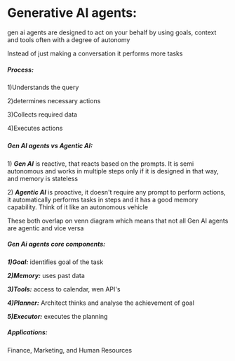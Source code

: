 # **Generative AI agents:**

gen ai agents are designed to act on your behalf by using goals, context and tools often with a degree of autonomy

Instead of just making a conversation it performs more tasks 

##### **Process:**

1)Understands the query

2)determines necessary actions

3)Collects required data

4)Executes actions

##### 

##### **Gen AI agents vs Agentic AI:**

1\) ***Gen AI*** is reactive, that reacts based on the prompts. It is semi autonomous and works in multiple steps only if it is designed in that way, and memory is stateless

2\) ***Agentic AI*** is proactive, it doesn't require any prompt to perform actions, it automatically performs tasks in steps and it has a good memory capability. Think of it like an autonomous vehicle



These both overlap on venn diagram which means that not all Gen AI agents are agentic and vice versa



##### **Gen Ai agents core components:**

***1)Goal:*** identifies goal of the task

***2)Memory:*** uses past data 

***3)Tools:*** access to calendar, wen API's

***4)Planner:*** Architect thinks and analyse the achievement of goal

***5)Executor:*** executes the planning



##### **Applications:**

Finance, Marketing, and Human Resources




